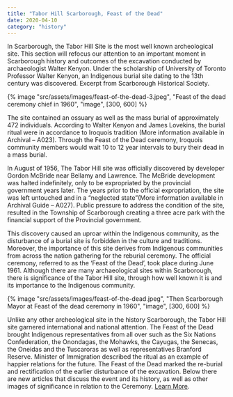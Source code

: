 ```yaml
---
title: "Tabor Hill Scarborough, Feast of the Dead"
date: 2020-04-10
category: "history"
---
```


In Scarborough, the Tabor Hill Site is the most well known archeological site. This section will refocus our attention to an important moment in Scarborough history and outcomes of the excavation conducted by archaeologist Walter Kenyon. Under the scholarship of University of Toronto Professor Walter Kenyon, an Indigenous burial site dating to the 13th century was discovered. Excerpt from Scarborough Historical Society.

<!-- excerpt -->

{% image "src/assets/images/feast-of-the-dead-3.jpeg", "Feast of the dead ceremony chief in 1960", "image", [300, 600] %}

The site contained an ossuary as well as the mass burial of approximately 472 individuals. According to Walter Kenyon and James Lovekins, the burial ritual were in accordance to Iroquois tradition (More information available in Archival – A023). Through the Feast of the Dead ceremony, Iroquois community members would wait 10 to 12 year intervals to bury their dead in a mass burial.

In August of 1956, The Tabor Hill site was officially discovered by developer Gordon McBride near Bellamy and Lawrence. The McBride development was halted indefinitely, only to be expropriated by the provincial government years later. The years prior to the official expropriation, the site was left untouched and in a “neglected state”(More information available in Archival Guide – A027). Public pressure to address the condition of the site, resulted in the Township of Scarborough creating a three acre park with the financial support of the Provincial government.

This discovery caused an uproar within the Indigenous community, as the disturbance of a burial site is forbidden in the culture and traditions. Moreover, the importance of this site derives from Indigenous communities from across the nation gathering for the reburial ceremony. The official ceremony, referred to as the ‘Feast of the Dead’, took place during June 1961. Although there are many archaeological sites within Scarborough, there is significance of the Tabor Hill site, through how well known it is and its importance to the Indigenous community.

{% image "src/assets/images/feast-of-the-dead.jpeg", "Then Scarborough Mayor at Feast of the dead ceremony in 1960", "image", [300, 600] %}

Unlike any other archeological site in the history Scarborough, the Tabor Hill site garnered international and national attention. The Feast of the Dead brought Indigenous representatives from all over such as the Six Nations Confederation, the Onondagas, the Mohawks, the Cayugas, the Senecas, the Oneidas and the Tuscaroras as well as representatives Branford Reserve. Minister of Immigration described the ritual as an example of happier relations for the future. The Feast of the Dead marked the re-burial and rectification of the earlier disturbance of the excavation. Below there are new articles that discuss the event and its history, as well as other images of significance in relation to the Ceremony. [Learn More](http://scarboroughhistorical.ca/archives-2/the-archives-collection/tabor-hill/).
